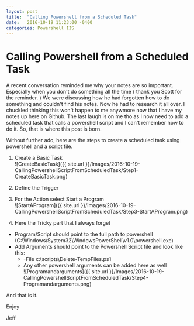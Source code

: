 ```yaml
---
layout: post
title:  "Calling Powershell from a Scheduled Task"
date:   2016-10-19 11:23:00 -0400
categories: Powershell IIS
---
```

# Calling Powershell from a Scheduled Task # 

A recent conversation reminded me why your notes are so important.  Especially when you don't do something all the time ( thank you Scott for the reminder. )  We were discussing how he had forgotten how to do something and couldn't find his notes.  Now he had to research it all over.  I chuckled thinking this won't happen to me anywmore now that I have my notes up here on Github.  The last laugh is on me tho as I now need to add a scheduled task that calls a powershell script and I can't remember how to do it.  So, that is where this post is born.

Without further ado, here are the steps to create a scheduled task using powershell and a script file.

1. Create a Basic Task  
![CreateBasicTask]({{ site.url }}/Images/2016-10-19-CallingPowershellScriptFromScheduledTask/Step1-CreateBasicTask.png)
  
2. Define the Trigger  
  
3. For the Action select Start a Program  
![StartAProgram]({{ site.url }}/Images/2016-10-19-CallingPowershellScriptFromScheduledTask/Step3-StartAProgram.png)  
  
4. Here the Tricky part that I always forget
* Program/Script should point to the full path to powershell (C:\Windows\System32\WindowsPowerShell\v1.0\powershell.exe)
* Add Arguments should point to the Powershell Script file and look like this:
  * -File c:\scripts\Delete-TempFiles.ps1  
  * Any other powershell arguments can be added here as well  
![Programandarguments]({{ site.url }}/Images/2016-10-19-CallingPowershellScriptFromScheduledTask/Step4-Programandarguments.png)  

And that is it.

Enjoy

Jeff


